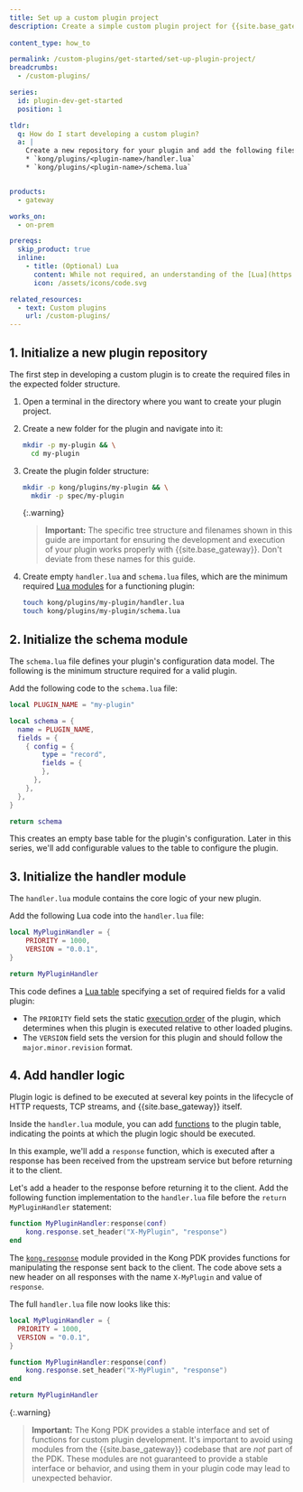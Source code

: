 ```yaml
---
title: Set up a custom plugin project
description: Create a simple custom plugin project for {{site.base_gateway}}.
  
content_type: how_to

permalink: /custom-plugins/get-started/set-up-plugin-project/
breadcrumbs:
  - /custom-plugins/

series:
  id: plugin-dev-get-started
  position: 1

tldr:
  q: How do I start developing a custom plugin?
  a: |
    Create a new repository for your plugin and add the following files in the repository:
    * `kong/plugins/<plugin-name>/handler.lua`
    * `kong/plugins/<plugin-name>/schema.lua`


products:
  - gateway

works_on:
  - on-prem

prereqs:
  skip_product: true
  inline:
    - title: (Optional) Lua
      content: While not required, an understanding of the [Lua](https://www.lua.org/about.html) language is helpful for this series.
      icon: /assets/icons/code.svg

related_resources:
  - text: Custom plugins
    url: /custom-plugins/
---
```


## 1. Initialize a new plugin repository

The first step in developing a custom plugin is to create the required files in the expected folder structure.

1. Open a terminal in the directory where you want to create your plugin project. 

1. Create a new folder for the plugin and navigate into it:
   ```sh
   mkdir -p my-plugin && \
     cd my-plugin
   ```

1. Create the plugin folder structure:
   ```sh
   mkdir -p kong/plugins/my-plugin && \
     mkdir -p spec/my-plugin
   ```

   {:.warning}
   > **Important:** The specific tree structure and filenames shown in this guide are important for ensuring 
   > the development and execution of your plugin works properly with {{site.base_gateway}}. Don't
   > deviate from these names for this guide.

1. Create empty `handler.lua` and `schema.lua` files, which are the minimum required [Lua modules](http://www.lua.org/manual/5.1/manual.html#5.3)
for a functioning plugin:
   ```sh
   touch kong/plugins/my-plugin/handler.lua
   touch kong/plugins/my-plugin/schema.lua
   ```

## 2. Initialize the schema module

The `schema.lua` file defines your plugin's configuration data model. The following is the minimum structure required for a valid plugin.

Add the following code to the `schema.lua` file:
```lua
local PLUGIN_NAME = "my-plugin"

local schema = {
  name = PLUGIN_NAME,
  fields = {
    { config = {
        type = "record",
        fields = {
        },
      },
    },
  },
}

return schema
```
 
This creates an empty base table for the plugin's configuration. 
Later in this series, we'll add configurable values to the table to configure the plugin.


## 3. Initialize the handler module

The `handler.lua` module contains the core logic of your new plugin.

Add the following Lua code into the `handler.lua` file:
```lua
local MyPluginHandler = {
    PRIORITY = 1000,
    VERSION = "0.0.1",
}

return MyPluginHandler
```

This code defines a [Lua table](https://www.lua.org/pil/2.5.html) specifying a set of required 
fields for a valid plugin:

* The `PRIORITY` field sets the static 
[execution order](/gateway/entities/plugin/#plugin-priority) 
of the plugin, which determines when this plugin is executed relative to other loaded plugins.
* The `VERSION` field sets the version for this plugin and should follow the `major.minor.revision` format.
 
## 4. Add handler logic

Plugin logic is defined to be executed at several key points in the lifecycle of
HTTP requests, TCP streams, and {{site.base_gateway}} itself.

Inside the `handler.lua` module, you can add [functions](/custom-plugins/handler.lua/#available-contexts) to the plugin table, 
indicating the points at which the plugin logic should be executed. 

In this example, we'll add a `response` function, which is executed after a response has been
received from the upstream service but before returning it to the client. 

Let's add a header to the response before returning it to the client. Add the following  function implementation to the `handler.lua` file before the `return MyPluginHandler` statement:
```lua
function MyPluginHandler:response(conf)
    kong.response.set_header("X-MyPlugin", "response")
end
```

The [`kong.response`](/gateway/pdk/reference/kong.response/) module provided in the Kong PDK provides
functions for manipulating the response sent back to the client. The code above sets 
a new header on all responses with the name `X-MyPlugin` and value of `response`. 

The full `handler.lua` file now looks like this:

```lua
local MyPluginHandler = {
  PRIORITY = 1000,
  VERSION = "0.0.1",
}

function MyPluginHandler:response(conf)
    kong.response.set_header("X-MyPlugin", "response")
end

return MyPluginHandler
```

{:.warning}
> **Important:** The Kong PDK provides a stable interface and set of functions for 
> custom plugin development. It's important to avoid using modules from 
> the {{site.base_gateway}} codebase that are *not* part of the PDK. These modules
> are not guaranteed to provide a stable interface or behavior, and using them
> in your plugin code may lead to unexpected behavior.
